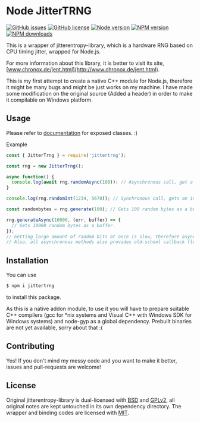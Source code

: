 Node JitterTRNG
===============
[![GitHub issues](https://img.shields.io/github/issues/JLChnToZ/node-jittertrng.svg)](https://github.com/JLChnToZ/node-jittertrng/issues)
[![GitHub license](https://img.shields.io/badge/license-MIT-blue.svg)](LICENSE)
[![Node version](https://img.shields.io/node/v/jittertrng.svg)](package.json)
[![NPM version](https://img.shields.io/npm/v/jittertrng.svg)](https://www.npmjs.com/package/jittertrng)
[![NPM downloads](https://img.shields.io/npm/dt/jittertrng.svg)](https://www.npmjs.com/package/jittertrng)

This is a wrapper of jitterentropy-library, which is a hardware RNG based on CPU timing jitter, wrapped for Node.js.

For more information about this library, it is better to visit its site, [www.chronox.de/jent.html](http://www.chronox.de/jent.html).

This is my first attempt to create a native C++ module for Node.js, therefore it might be many bugs and might be just works on my machine. I have made some modification on the original source (Added a header) in order to make it compilable on Windows platform.

Usage
-----

Please refer to [documentation](https://code.moka-rin.moe/jittertrng) for exposed classes. :)

Example
```javascript
const { JitterTrng } = require('jittertrng');

const rng = new JitterTrng();

async function() {
  console.log(await rng.randomAsync(100)); // Asynchronous call, get a float-point number between 0 and 100
}

console.log(rng.randomInt(1234, 5678)); // Synchronous call, gets an integer number between 1234 and 5678

const randombytes = rng.generate(100); // Gets 100 random bytes as a buffer.

rng.generateAsync(10000, (err, buffer) => {
  // Gets 10000 random bytes as a buffer.
});
// Getting large amount of random bits at once is slow, therefore asynchronous call will be safer as this does not block the javascript execution thread.
// Also, all asynchronous methods also provides old-school callback flow for use.
```

Installation
------------

You can use
```sh
$ npm i jittertrng
```
to install this package.

As this is a native addon module, to use it you will have to prepare suitable C++ compilers (gcc for *nix systems and Visual C++ with Windows SDK for Windows systems) and node-gyp as a global dependency. Prebuilt binaries are not yet available, sorry about that :(

Contributing
------------

Yes! If you don't mind my messy code and you want to make it better, issues and pull-requests are welcome!

License
-------

Original jitterentropy-library is dual-licensed with [BSD](deps/jitterentropy-library/COPYING.bsd) and [GPLv2](deps/jitterentropy-library/COPYING.gplv2), all original notes are kept untouched in its own dependency directory. The wrapper and binding codes are licensed with [MIT](LICENSE).